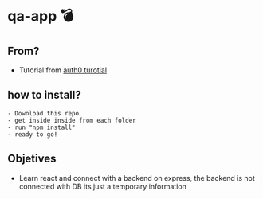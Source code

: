 # qa-app :bomb:

## From?
- Tutorial from [auth0 turotial](https://auth0.com/blog/react-tutorial-building-and-securing-your-first-app/)

## how to install?

```
- Download this repo
- get inside inside from each folder
- run "npm install"
- ready to go!
```

## Objetives

- Learn react and connect with a backend on express, the backend is not connected with DB its just a temporary information
